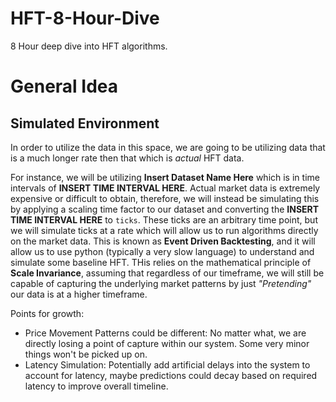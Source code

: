 # HFT-8-Hour-Dive
8 Hour deep dive into HFT algorithms.

# General Idea

## Simulated Environment
In order to utilize the data in this space, we are going to be utilizing data that is a much longer rate then that which is _actual_ HFT data.

For instance, we will be utilizing **Insert Dataset Name Here** which is in time intervals of **INSERT TIME INTERVAL HERE**.  Actual market data is extremely expensive or difficult to obtain, therefore, we will instead be simulating this by applying a scaling time factor to our dataset and converting the **INSERT TIME INTERVAL HERE** to `ticks`.  These ticks are an arbitrary time point, but we will simulate ticks at a rate which will allow us to run algorithms directly on the market data.  This is known as **Event Driven Backtesting**, and it will allow us to use python (typically a very slow language) to understand and simulate some baseline HFT.  THis relies on the mathematical principle of **Scale Invariance**, assuming that regardless of our timeframe, we will still be capable of capturing the underlying market patterns by just _"Pretending"_ our data is at a higher timeframe.

Points for growth: 
- Price Movement Patterns could be different: No matter what, we are directly losing a point of capture within our system.  Some very minor things won't be picked up on.  
- Latency Simulation: Potentially add artificial delays into the system to account for latency, maybe predictions could decay based on required latency to improve overall timeline.

